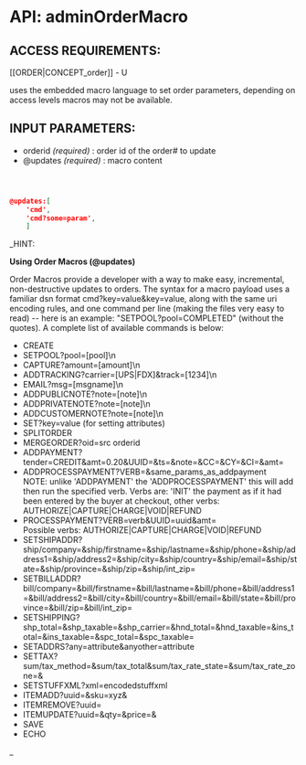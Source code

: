 # API: adminOrderMacro


## ACCESS REQUIREMENTS: ##
[[ORDER|CONCEPT_order]] - U


uses the embedded macro language to set order parameters, depending on access levels macros may not be available.

## INPUT PARAMETERS: ##
  * orderid _(required)_ : order id of the order# to update
  * @updates _(required)_ : macro content


```json



@updates:[
	'cmd',
	'cmd?some=param',
	]


```

_HINT: 


**Using Order Macros (@updates)**

Order Macros provide a developer with a way to make easy, incremental, non-destructive updates to orders. 
The syntax for a macro payload uses a familiar dsn format cmd?key=value&key=value, along with the same
uri encoding rules, and one command per line (making the files very easy to read) -- here is an example:
"SETPOOL?pool=COMPLETED" (without the quotes). A complete list of available commands is below:

* CREATE
* SETPOOL?pool=[pool]\n
* CAPTURE?amount=[amount]\n
* ADDTRACKING?carrier=[UPS|FDX]&track=[1234]\n
* EMAIL?msg=[msgname]\n
* ADDPUBLICNOTE?note=[note]\n
* ADDPRIVATENOTE?note=[note]\n
* ADDCUSTOMERNOTE?note=[note]\n
* SET?key=value	 (for setting attributes)
* SPLITORDER
* MERGEORDER?oid=src orderid
* ADDPAYMENT?tender=CREDIT&amt=0.20&UUID=&ts=&note=&CC=&CY=&CI=&amt=
* ADDPROCESSPAYMENT?VERB=&same_params_as_addpayment<br>
	NOTE: unlike 'ADDPAYMENT' the 'ADDPROCESSPAYMENT' this will add then run the specified verb.
	Verbs are: 'INIT' the payment as if it had been entered by the buyer at checkout,
	other verbs: AUTHORIZE|CAPTURE|CHARGE|VOID|REFUND
* PROCESSPAYMENT?VERB=verb&UUID=uuid&amt=<br>
	Possible verbs: AUTHORIZE|CAPTURE|CHARGE|VOID|REFUND
* SETSHIPADDR?ship/company=&ship/firstname=&ship/lastname=&ship/phone=&ship/address1=&ship/address2=&ship/city=&ship/country=&ship/email=&ship/state=&ship/province=&ship/zip=&ship/int_zip=
* SETBILLADDR?bill/company=&bill/firstname=&bill/lastname=&bill/phone=&bill/address1=&bill/address2=&bill/city=&bill/country=&bill/email=&bill/state=&bill/province=&bill/zip=&bill/int_zip=
* SETSHIPPING?shp_total=&shp_taxable=&shp_carrier=&hnd_total=&hnd_taxable=&ins_total=&ins_taxable=&spc_total=&spc_taxable=
* SETADDRS?any=attribute&anyother=attribute
* SETTAX?sum/tax_method=&sum/tax_total&sum/tax_rate_state=&sum/tax_rate_zone=&
* SETSTUFFXML?xml=encodedstuffxml
* ITEMADD?uuid=&sku=xyz&
* ITEMREMOVE?uuid=
* ITEMUPDATE?uuid=&qty=&price=&
* SAVE
* ECHO


_
